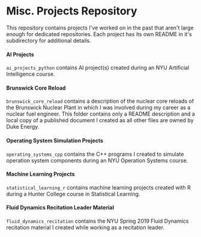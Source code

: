 # Misc. Projects Repository

This repository contains projects I've worked on in the past that aren't large enough for dedicated repositories. Each project has its own README in it's subdirectory for additional details.

#### AI Projects
`ai_projects_python` contains AI project(s) created during an NYU Artificial Intelligence course.

#### Brunswick Core Reload
`brunswick_core_reload` contains a description of the nuclear core reloads of the Brunswick Nuclear Plant in which I was involved during my career as a nuclear fuel engineer. This folder contains only a README description and a local copy of a published document I created as all other files are owned by Duke Energy.

#### Operating System Simulation Projects
`operating_systems_cpp` contains the C++ programs I created to simulate operation system components during an NYU Operation Systems course.

#### Machine Learning Projects
`statistical_learning_r` contains machine learning projects created with R during a Hunter College course in Statistical Learning.

#### Fluid Dynamics Recitation Leader Material
`fluid_dynamics_recitation` contains the NYU Spring 2019 Fluid Dynamics recitation material I created while working as a recitation leader.
